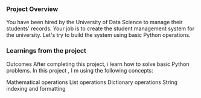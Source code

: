 ### Project Overview

 You have been hired by the University of Data Science to manage their students' records. Your job is to create the student management system for the university. Let's try to build the system using basic Python operations.


### Learnings from the project

 Outcomes
After completing this project,  i learn  how to solve basic Python problems. In this project ,  I m using the following concepts:

Mathematical operations
List operations
Dictionary operations
String indexing and formatting


